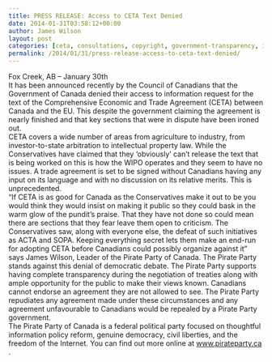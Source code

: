 ```yaml
---
title: PRESS RELEASE: Access to CETA Text Denied
date: 2014-01-31T03:58:12+00:00
author: James Wilson
layout: post
categories: [ceta, consultations, copyright, government-transparency, intellectual-property, international-agreements, newsroom, patents]
permalink: /2014/01/31/press-release-access-to-ceta-text-denied/
---
```

<div id="magicdomid50">
  Fox Creek, AB – January 30th
</div>

<div>
</div>

<div>
  It has been announced recently by the Council of Canadians that the Government of Canada denied their access to information request for the text of the Comprehensive Economic and Trade Agreement (CETA) between Canada and the EU. This despite the government claiming the agreement is nearly finished and that key sections that were in dispute have been ironed out.
</div>

<div>
</div>

<div>
  CETA covers a wide number of areas from agriculture to industry, from investor-to-state arbitration to intellectual property law. While the Conservatives have claimed that they &#8216;obviously&#8217; can&#8217;t release the text that is being worked on this is how the WIPO operates and they seem to have no issues. A trade agreement is set to be signed without Canadians having any input on its language and with no discussion on its relative merits. This is unprecedented.
</div>

<div>
</div>

<div>
  &#8220;If CETA is as good for Canada as the Conservatives make it out to be you would think they would insist on making it public so they could bask in the warm glow of the pundit&#8217;s praise. That they have not done so could mean there are sections that they fear leave them open to criticism. The Conservatives saw, along with everyone else, the defeat of such initiatives as ACTA and SOPA. Keeping everything secret lets them make an end-run for adopting CETA before Canadians could possibly organize against it&#8221; says James Wilson, Leader of the Pirate Party of Canada. The Pirate Party stands against this denial of democratic debate. The Pirate Party supports having complete transparency during the negotiation of treaties along with ample opportunity for the public to make their views known. Canadians cannot endorse an agreement they are not allowed to see. The Pirate Party repudiates any agreement made under these circumstances and any agreement unfavourable to Canadians would be repealed by a Pirate Party government.
</div>

<div>
</div>

<div>
  The Pirate Party of Canada is a federal political party focused on thoughtful information policy reform, genuine democracy, civil liberties, and the freedom of the Internet. You can find out more online at <a class="extern" href="http://www.pirateparty.ca/">www.pirateparty.ca</a> .
</div>

<div>
</div>